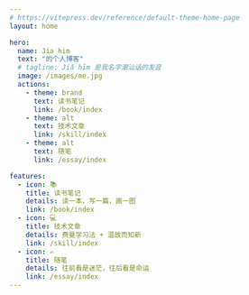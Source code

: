 ```yaml
---
# https://vitepress.dev/reference/default-theme-home-page
layout: home

hero:
  name: Jia him
  text: "的个人博客"
  # tagline: Jiǎ hīm 是我名字潮汕话的发音
  image: /images/me.jpg
  actions:
    - theme: brand
      text: 读书笔记
      link: /book/index
    - theme: alt
      text: 技术文章
      link: /skill/index
    - theme: alt
      text: 随笔
      link: /essay/index

features:
  - icon: 📚
    title: 读书笔记
    details: 读一本，写一篇，画一图
    link: /book/index
  - icon: 💻
    title: 技术文章
    details: 费曼学习法 + 温故而知新
    link: /skill/index
  - icon: ✍️
    title: 随笔
    details: 往前看是迷茫，往后看是命运
    link: /essay/index
---
```

